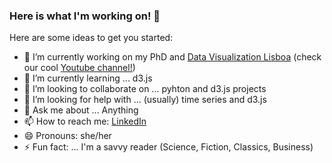 ### Here is what I'm working on! 👋

Here are some ideas to get you started:

- 🔭 I’m currently working on my PhD and [Data Visualization Lisboa](https://www.datavis-lisboa.pt/) (check our cool [Youtube channel!](https://www.youtube.com/c/DataVisLisboa/videos))
- 🌱 I’m currently learning ... d3.js
- 👯 I’m looking to collaborate on ... pyhton and d3.js projects
- 🤔 I’m looking for help with ... (usually) time series and d3.js
- 💬 Ask me about ... Anything
- 📫 How to reach me: [LinkedIn](https://www.linkedin.com/in/saramesquita1/)
- 😄 Pronouns: she/her
- ⚡ Fun fact: ... I'm a savvy reader (Science, Fiction, Classics, Business)

